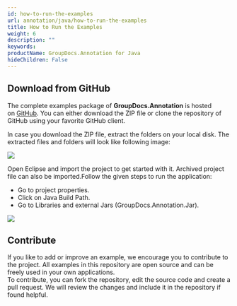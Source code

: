 ```yaml
---
id: how-to-run-the-examples
url: annotation/java/how-to-run-the-examples
title: How to Run the Examples
weight: 6
description: ""
keywords: 
productName: GroupDocs.Annotation for Java
hideChildren: False
---
```

  

## Download from GitHub

The complete examples package of **GroupDocs.Annotation** is hosted on [GitHub](https://github.com/groupdocs-annotation/GroupDocs.Annotation-for-Java). You can either download the ZIP file or clone the repository of GitHub using your favorite GitHub client.

In case you download the ZIP file, extract the folders on your local disk. The extracted files and folders will look like following image:

![](annotation/java/images/how-to-run-the-examples.png)

Open Eclipse and import the project to get started with it. Archived project file can also be imported.Follow the given steps to run the application:

*   Go to project properties.
*   Click on Java Build Path.
*   Go to Libraries and external Jars (GroupDocs.Annotation.Jar).

![](annotation/java/images/how-to-run-the-examples_1.png)

## Contribute

If you like to add or improve an example, we encourage you to contribute to the project. All examples in this repository are open source and can be freely used in your own applications.  
To contribute, you can fork the repository, edit the source code and create a pull request. We will review the changes and include it in the repository if found helpful.
